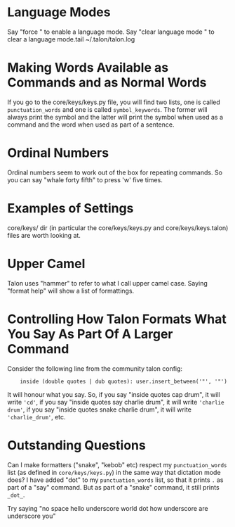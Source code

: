 # Language Modes

Say "force <language>" to enable a language mode. Say "clear language mode <language>" to clear a
language mode.tail ~/.talon/talon.log

# Making Words Available as Commands and as Normal Words

If you go to the core/keys/keys.py file, you will find two lists, one is called `punctuation_words`
and one is called `symbol_keywords`. The former will always print the symbol and the latter will
print the symbol when used as a command and the word when used as part of a sentence.

# Ordinal Numbers

Ordinal numbers seem to work out of the box for repeating commands. So you can say "whale forty
fifth" to press 'w' five times.

# Examples of Settings

core/keys/ dir (in particular the core/keys/keys.py and core/keys/keys.talon) files are worth
looking at.

# Upper Camel

Talon uses "hammer" to refer to what I call upper camel case. Saying "format help" will show a list
of formattings.

# Controlling How Talon Formats What You Say As Part Of A Larger Command

Consider the following line from the community talon config:

`     inside (double quotes | dub quotes): user.insert_between('"', '"')     `

It will honour what you say. So, if you say "inside quotes cap drum", it will write `'cd'`, if you
say "inside quotes say charlie drum", it will write `'charlie drum'`, if you say "inside quotes
snake charlie drum", it will write `'charlie_drum'`, etc.

# Outstanding Questions

Can I make formatters ("snake", "kebob" etc) respect my `punctuation_words` list (as defined in
`core/keys/keys.py`) in the same way that dictation mode does? I have added "dot" to my
`punctuation_words` list, so that it prints `.` as part of a "say" command. But as part of a "snake"
command, it still prints `_dot_`.

Try saying "no space hello underscore world dot how underscore are underscore you"
